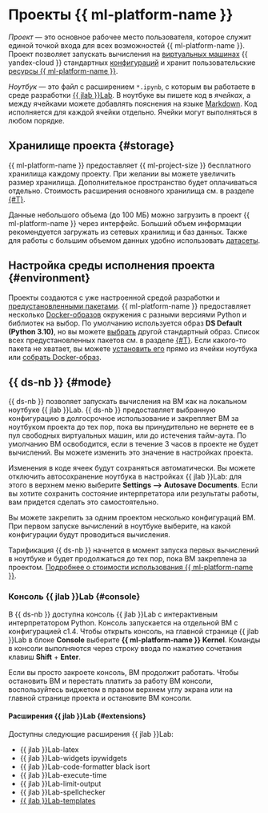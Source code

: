 # Проекты {{ ml-platform-name }}

_Проект_ — это основное рабочее место пользователя, которое служит единой точкой входа для всех возможностей {{ ml-platform-name }}. Проект позволяет запускать вычисления на [виртуальных машинах](../../glossary/vm.md) {{ yandex-cloud }} стандартных [конфигураций](configurations.md) и хранит пользовательские [ресурсы {{ ml-platform-name }}](resources.md).

_Ноутбук_ — это файл с расширением `*.ipynb`, с которым вы работаете в среде разработки [{{ jlab }}Lab](https://jupyter.org/). В ноутбуке вы пишете код в _ячейках_, а между ячейками можете добавлять пояснения на языке [Markdown](https://jupyter-notebook.readthedocs.io/en/stable/examples/Notebook/Working%20With%20Markdown%20Cells.html). Код исполняется для каждой ячейки отдельно. Ячейки могут выполняться в любом порядке.

## Хранилище проекта {#storage}

{{ ml-platform-name }} предоставляет {{ ml-project-size }} бесплатного хранилища каждому проекту. При желании вы можете увеличить размер хранилища. Дополнительное пространство будет оплачиваться отдельно. Стоимость расширения основного хранилища см. в разделе [{#T}](../pricing.md).

Данные небольшого объема (до 100 МБ) можно загрузить в проект {{ ml-platform-name }} через интерфейс. Больший объем информации рекомендуется загружать из сетевых хранилищ и баз данных. Также для работы с большим объемом данных удобно использовать [датасеты](dataset.md).

## Настройка среды исполнения проекта {#environment}

Проекты создаются с уже настроенной средой разработки и [предустановленными пакетами](preinstalled-packages.md). {{ ml-platform-name }} предоставляет несколько [Docker-образов](docker.md) окружения с разными версиями Python и библиотек на выбор. По умолчанию используется образ **DS Default (Python 3.10)**, но вы можете [выбрать](../operations/projects/python-version.md) другой стандартный образ. Список всех предустановленных пакетов см. в разделе [{#T}](preinstalled-packages.md). Если какого-то пакета не хватает, вы можете [установить его](../operations/projects/install-dependencies.md) прямо из ячейки ноутбука или [собрать Docker-образ](../operations/user-images.md).

## {{ ds-nb }} {#mode}

{{ ds-nb }} позволяет запускать вычисления на ВМ как на локальном ноутбуке {{ jlab }}Lab. {{ ds-nb }} предоставляет выбранную конфигурацию в долгосрочное использование и закрепляет ВМ за ноутбуком проекта до тех пор, пока вы принудительно не вернете ее в пул свободных виртуальных машин, или до истечения тайм-аута. По умолчанию ВМ освободится, если в течение 3 часов в проекте не будет вычислений. Вы можете изменить это значение в настройках проекта.

Изменения в коде ячеек будут сохраняться автоматически. Вы можете отключить автосохранение ноутбука в настройках {{ jlab }}Lab: для этого в верхнем меню выберите **Settings ⟶ Autosave Documents**. Если вы хотите сохранить состояние интерпретатора или результаты работы, вам придется сделать это самостоятельно.

Вы можете закрепить за одним проектом несколько конфигураций ВМ. При первом запуске вычислений в ноутбуке выберите, на какой конфигурации будут проводиться вычисления.

Тарификация {{ ds-nb }} начнется в момент запуска первых вычислений в ноутбуке и будет продолжаться до тех пор, пока ВМ закреплена за проектом. [Подробнее о стоимости использования {{ ml-platform-name }}](../pricing.md).

### Консоль {{ jlab }}Lab {#console}

В {{ ds-nb }} доступна консоль {{ jlab }}Lab с интерактивным интерпретатором Python. Консоль запускается на отдельной ВМ с конфигурацией c1.4. Чтобы открыть консоль, на главной странице {{ jlab }}Lab в блоке **Console** выберите **{{ ml-platform-name }} Kernel**. Команды в консоли выполняются через строку ввода по нажатию сочетания клавиш **Shift** + **Enter**.

Если вы просто закроете консоль, ВМ продолжит работать. Чтобы остановить ВМ и перестать платить за работу ВМ консоли, воспользуйтесь виджетом в правом верхнем углу экрана или на главной странице проекта и остановите ВМ консоли.

#### Расширения {{ jlab }}Lab {#extensions}

Доступны следующие расширения {{ jlab }}Lab:

* {{ jlab }}Lab-latex
* {{ jlab }}Lab-widgets ipywidgets
* {{ jlab }}Lab-code-formatter black isort
* {{ jlab }}Lab-execute-time
* {{ jlab }}Lab-limit-output
* {{ jlab }}Lab-spellchecker
* [{{ jlab }}Lab-templates](../operations/projects/templates.md)
